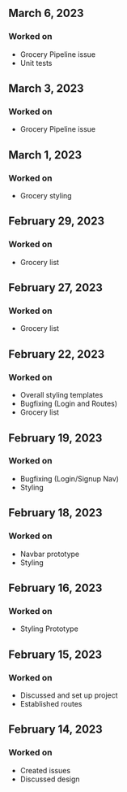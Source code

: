 ## March 6, 2023

### Worked on

- Grocery Pipeline issue
- Unit tests

## March 3, 2023

### Worked on

- Grocery Pipeline issue

## March 1, 2023

### Worked on

- Grocery styling

## February 29, 2023

### Worked on

- Grocery list

## February 27, 2023

### Worked on

- Grocery list

## February 22, 2023

### Worked on

- Overall styling templates
- Bugfixing (Login and Routes)
- Grocery list

## February 19, 2023

### Worked on

- Bugfixing (Login/Signup Nav)
- Styling

## February 18, 2023

### Worked on

- Navbar prototype
- Styling

## February 16, 2023

### Worked on

- Styling Prototype

## February 15, 2023

### Worked on

- Discussed and set up project
- Established routes

## February 14, 2023

### Worked on

- Created issues
- Discussed design


